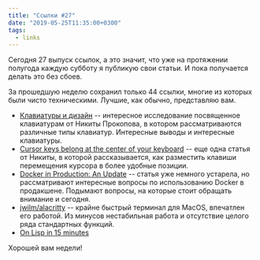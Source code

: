 ```yaml
---
title: "Ссылки #27"
date: "2019-05-25T11:35:00+0300"
tags:
  - links
---
```

Сегодня 27 выпуск ссылок, а это значит, что уже на протяжении полугода каждую субботу я публикую свои статьи. И пока получается делать это без сбоев.

За прошедшую неделю сохранил только 44 ссылки, многие из которых были чисто техническими. Лучшие, как обычно, представляю вам.

* [Клавиатуры и дизайн](https://tonsky.livejournal.com/321097.html) -- интересное исследование посвященное клавиатурам от Никиты Прокопова, в котором рассматриваются различные типы клавиатур. Интересные выводы и интересные клавиатуры.
* [Cursor keys belong at the center of your keyboard](https://tonsky.me/blog/cursor-keys/) -- еще одна статья от Никиты, в которой рассказывается, как разместить клавиши перемещения курсора в более удобные позиции.
* [Docker in Production: An Update](https://thehftguy.com/2017/02/23/docker-in-production-an-update/) -- статья уже немного устарела, но рассматривают интересные вопросы по использованию Docker в продакшене. Подымают вопросы, на которые стоит обращать внимание и сегодня.
* [jwilm/alacritty](https://github.com/jwilm/alacritty) -- крайне быстрый терминал для MacOS, впечатлен его работой. Из минусов нестабильная работа и отсутствие целого ряда стандартных функций.
* [On Lisp in 15 minutes](https://medium.com/makimo-tech-blog/on-lisp-in-15-minutes-3286c179584f)

Хорошей вам недели!
